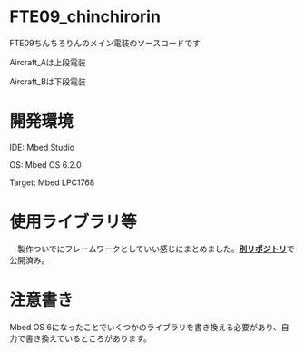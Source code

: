 # FTE09_chinchirorin
 FTE09ちんちろりんのメイン電装のソースコードです
 
 Aircraft_Aは上段電装
 
 Aircraft_Bは下段電装

# 開発環境
 IDE: Mbed Studio
 
 OS: Mbed OS 6.2.0

 Target: Mbed LPC1768
 
# 使用ライブラリ等
　製作ついでにフレームワークとしていい感じにまとめました。[**別リポジトリ**](https://github.com/FROM-THE-EARTH/Aircraft_Framework)で公開済み。
 
# 注意書き
 Mbed OS 6になったことでいくつかのライブラリを書き換える必要があり、自力で書き換えているところがあります。
